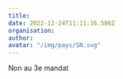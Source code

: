 ```yaml
---
title: 
date: 2022-12-24T11:11:16.586Z
organisation: 
author: 
avatar: "/img/pays/SN.svg"
---
```


Non au 3e mandat 